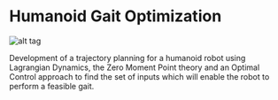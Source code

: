 ﻿# Humanoid Gait Optimization

![alt tag](https://github.com/felipheggaliza/HumanoidGaitOptimization/blob/master/Reference%2520Notes/Humanoid_Physics.JPG?raw=true)

Development of a trajectory planning for a humanoid robot using Lagrangian Dynamics, the Zero Moment Point theory and an Optimal Control approach to find the set of inputs which will enable the robot to perform a feasible gait.
